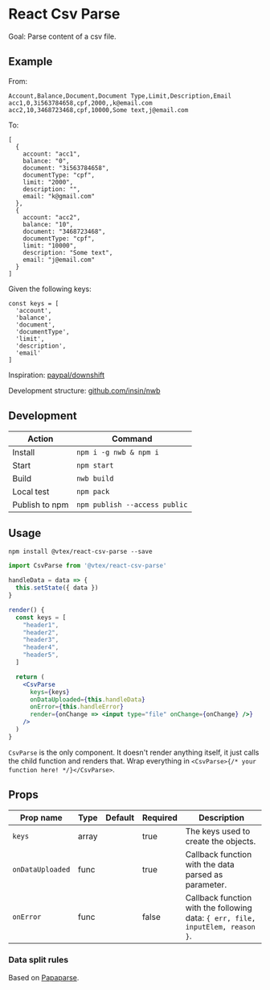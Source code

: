 # React Csv Parse

Goal: Parse content of a csv file.

## Example

From:

```
Account,Balance,Document,Document Type,Limit,Description,Email
acc1,0,3i563784658,cpf,2000,,k@email.com
acc2,10,3468723468,cpf,10000,Some text,j@email.com
```

To:

```
[
  {
    account: "acc1",
    balance: "0",
    document: "3i563784658",
    documentType: "cpf",
    limit: "2000",
    description: "",
    email: "k@gmail.com"
  },
  {
    account: "acc2",
    balance: "10",
    document: "3468723468",
    documentType: "cpf",
    limit: "10000",
    description: "Some text",
    email: "j@email.com"
  }
]
```

Given the following keys:

```
const keys = [
  'account',
  'balance',
  'document',
  'documentType',
  'limit',
  'description',
  'email'
]
```

Inspiration: [paypal/downshift](https://github.com/paypal/downshift)

Development structure: [github.com/insin/nwb](https://github.com/insin/nwb)

## Development

| Action         | Command                       |
| -------------- | ----------------------------- |
| Install        | `npm i -g nwb & npm i`        |
| Start          | `npm start`                   |
| Build          | `nwb build`                   |
| Local test     | `npm pack`                    |
| Publish to npm | `npm publish --access public` |

## Usage

```
npm install @vtex/react-csv-parse --save
```

```js
import CsvParse from '@vtex/react-csv-parse'
```

```jsx
handleData = data => {
  this.setState({ data })
}
```

```jsx
render() {
  const keys = [
    "header1",
    "header2",
    "header3",
    "header4",
    "header5",
  ]

  return (
    <CsvParse
      keys={keys}
      onDataUploaded={this.handleData}
      onError={this.handleError}
      render={onChange => <input type="file" onChange={onChange} />}
    />
  )
}
```

`CsvParse` is the only component. It doesn't render anything itself, it just
calls the child function and renders that. Wrap everything in
`<CsvParse>{/* your function here! */}</CsvParse>`.

## Props

| Prop name        | Type  | Default | Required | Description                                                                    |
| ---------------- | ----- | ------- | -------- | ------------------------------------------------------------------------------ |
| `keys`           | array |         | true     | The keys used to create the objects.                                           |
| `onDataUploaded` | func  |         | true     | Callback function with the data parsed as parameter.                           |
| `onError`        | func  |         | false    | Callback function with the following data: `{ err, file, inputElem, reason }`. |

### Data split rules

Based on [Papaparse](https://github.com/mholt/PapaParse).
